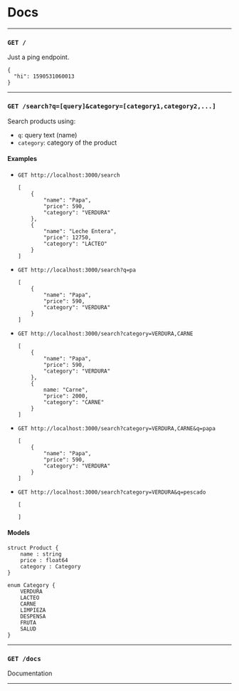 # Docs

---

### `GET /`
Just a ping endpoint.	

```
{
  "hi": 1590531060013
}
```

---

### `GET /search?q=[query]&category=[category1,category2,...]`
Search products using:

- `q`: query text (name)
- `category`: category of the product

#### Examples
- `GET http://localhost:3000/search`
    ```
    [
        {
            "name": "Papa",
            "price": 590,
            "category": "VERDURA"
        },
        {
            "name": "Leche Entera",
            "price": 12750,
            "category": "LACTEO"
        }
    ]
    ```
- `GET http://localhost:3000/search?q=pa`
    ```
    [
        {
            "name": "Papa",
            "price": 590,
            "category": "VERDURA"
        }
    ]
    ```

- `GET http://localhost:3000/search?category=VERDURA,CARNE`
    ```
    [
        {
            "name": "Papa",
            "price": 590,
            "category": "VERDURA"
        },
        {
            name: "Carne",
            "price": 2000,
            "category": "CARNE"
        }
    ]
    ```

- `GET http://localhost:3000/search?category=VERDURA,CARNE&q=papa`
    ```
    [
        {
            "name": "Papa",
            "price": 590,
            "category": "VERDURA"
        }
    ]
    ```
    
- `GET http://localhost:3000/search?category=VERDURA&q=pescado`
    ```
    [

    ]
    ```
#### Models
```
struct Product {
    name : string
    price : float64
    category : Category
}

enum Category {
    VERDURA
    LACTEO
    CARNE
    LIMPIEZA
    DESPENSA
    FRUTA
    SALUD
}
```

---
      
### `GET /docs`
Documentation

---
